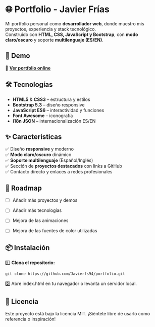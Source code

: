 # 🌐 Portfolio - Javier Frías

Mi portfolio personal como **desarrollador web**, donde muestro mis proyectos, experiencia y stack tecnológico.  
Construido con **HTML, CSS, JavaScript y Bootstrap**, con **modo claro/oscuro** y soporte **multilenguaje (ES/EN)**.


## 🚀 Demo

🔗 [**Ver portfolio online**](https://javierfs94.github.io/portfolio/)


## 🛠️ Tecnologías

- **HTML5** & **CSS3** – estructura y estilos
- **Bootstrap 5.3** – diseño responsive
- **JavaScript ES6** – interactividad y funciones
- **Font Awesome** – iconografía
- **i18n JSON** – internacionalización ES/EN


## ✨ Características

✅ Diseño **responsive** y moderno  
✅ **Modo claro/oscuro** dinámico  
✅ **Soporte multilenguaje** (Español/Inglés)  
✅ Sección de **proyectos destacados** con links a GitHub  
✅ Contacto directo y enlaces a redes profesionales


## 📌 Roadmap

- [ ] Añadir más proyectos y demos
- [ ] Añadir más tecnologías
- [ ] Mejora de las animaciones
- [ ] Mejora de las fuentes de color utilizadas



## 📦 Instalación

1️⃣ **Clona el repositorio:**

```
git clone https://github.com/Javierfs94/portfolio.git

```
2️⃣ Abre index.html en tu navegador o levanta un servidor local.


 
## 📄 Licencia

Este proyecto está bajo la licencia MIT. ¡Siéntete libre de usarlo como referencia o inspiración!

